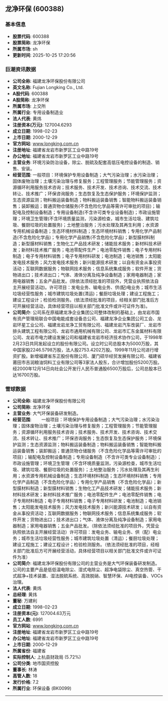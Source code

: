 ## 龙净环保 (600388)

### 基本信息

- **股票代码**: 600388
- **股票简称**: 龙净环保
- **所属市场**: sh
- **更新时间**: 2025-10-25 17:20:56

### 巨潮资讯数据

- **公司全称**: 福建龙净环保股份有限公司
- **英文名称**: Fujian Longking Co., Ltd.
- **A股代码**: 600388
- **A股简称**: 龙净环保
- **所属市场**: 上交所
- **所属行业**: 专用设备制造业
- **法人代表**: 黄炜
- **注册资本(万元)**: 127004.6293
- **成立日期**: 1998-02-23
- **上市日期**: 2000-12-29
- **官方网站**: www.longking.com.cn
- **注册地址**: 福建省龙岩市新罗区工业中路19号
- **办公地址**: 福建省龙岩市新罗区工业中路19号
- **主营业务**: 环境污染防治设备，除尘、脱硫及配套高低压电控设备的制造、销售、安装。
- **经营范围**: 一般项目：环境保护专用设备制造；大气污染治理；水污染治理；固体废物治理；土壤污染治理与修复服务；工程管理服务；节能管理服务；资源循环利用服务技术咨询；技术服务、技术开发、技术咨询、技术交流、技术转让、技术推广；环保咨询服务；生态恢复及生态保护服务；环境保护监测；生态资源监测；物料搬运装备制造；物料搬运装备销售；智能物料搬运装备销售；装卸搬运；普通货物仓储服务(不含危险化学品等需许可审批的项目)；输配电及控制设备制造；专用设备制造(不含许可类专业设备制造)；市政设施管理；环境卫生管理(不含环境质量监测，污染源检查，城市生活垃圾、建筑垃圾、餐厨垃圾的处置服务)；土地整治服务；污水处理及其再生利用；水资源专用机械设备制造；生态环境材料制造；生态环境材料销售；专用化学产品制造(不含危险化学品)；专用化学产品销售(不含危险化学品)；新型膜材料制造；新型膜材料销售；生物化工产品技术研发；储能技术服务；新材料技术研发；新材料技术推广服务；电池零配件生产；电池零配件销售；电子专用材料制造；电子专用材料销售；电子专用材料研发；电池制造；电池销售；太阳能发电技术服务；风力发电技术服务；新兴能源技术研发；以自有资金从事投资活动；互联网数据服务；物联网技术服务；信息系统集成服务；软件开发；货物进出口；技术进出口；气体、液体分离及纯净设备制造；家用电器制造；家用电器销售；五金产品批发。(除依法须经批准的项目外，凭营业执照依法自主开展经营活动)。许可项目：发电业务、输电业务、供(配)电业务；城市生活垃圾经营性服务；城市建筑垃圾处置(清运)；餐厨垃圾处理；建设工程施工；建设工程设计；检验检测服务。(依法须经批准的项目，经相关部门批准后方可开展经营活动，具体经营项目以相关部门批准文件或许可证件为准)。
- **公司简介**: 公司系在原福建龙净企业集团公司整体改制的基础上，由龙岩市国有资产管理局联合中国电能成套设备总公司、福建龙净企业集团公司工会、龙岩环星工业公司、福建龙岩龙净工贸有限公司、福建龙岩汽车改装厂、龙岩市排头建筑工程有限公司、龙岩市通用机械有限公司、龙岩市汇东金属材料有限公司、龙岩市电力建设发展公司和福建省龙岩市经济技术协作公司，于1998年2月23日共同发起设立的股份有限公司。设立时公司总股本为5000万股，其中国家股2246.5798万股，法人股2753.4202万股。1999年11月公司进行增资扩股。新增福建省东正股份有限公司、厦门硕华经贸发展有限公司、福建省莆田市吉润粮油饲料工业有限公司等3家法人股东，合计增加股份5200万股。经2000年12月14日向社会公开发行人民币普通股6500万股后，公司总股本已达16700万股。

### 雪球数据

- **公司全称**: 福建龙净环保股份有限公司
- **公司简称**: 龙净环保
- **主营业务**: 大气环保装备研发制造。
- **经营范围**: 　　一般项目：环境保护专用设备制造；大气污染治理；水污染治理；固体废物治理；土壤污染治理与修复服务；工程管理服务；节能管理服务；资源循环利用服务技术咨询；技术服务、技术开发、技术咨询、技术交流、技术转让、技术推广；环保咨询服务；生态恢复及生态保护服务；环境保护监测；生态资源监测；物料搬运装备制造；物料搬运装备销售；智能物料搬运装备销售；装卸搬运；普通货物仓储服务（不含危险化学品等需许可审批的项目）；输配电及控制设备制造；专用设备制造（不含许可类专业设备制造）；市政设施管理；环境卫生管理（不含环境质量监测，污染源检查，城市生活垃圾、建筑垃圾、餐厨垃圾的处置服务）；土地整治服务；污水处理及其再生利用；水资源专用机械设备制造；生态环境材料制造；生态环境材料销售；专用化学产品制造（不含危险化学品）；专用化学产品销售（不含危险化学品）；新型膜材料制造；新型膜材料销售；生物化工产品技术研发；储能技术服务；新材料技术研发；新材料技术推广服务；电池零配件生产；电池零配件销售；电子专用材料制造；电子专用材料销售；电子专用材料研发；电池制造；电池销售；太阳能发电技术服务；风力发电技术服务；新兴能源技术研发；以自有资金从事投资活动；互联网数据服务；物联网技术服务；信息系统集成服务；软件开发；货物进出口；技术进出口；气体、液体分离及纯净设备制造；家用电器制造；家用电器销售；五金产品批发。（除依法须经批准的项目外，凭营业执照依法自主开展经营活动）许可项目：发电业务、输电业务、供（配）电业务；城市生活垃圾经营性服务；城市建筑垃圾处置（清运）；餐厨垃圾处理；建设工程施工；建设工程设计；检验检测服务。（依法须经批准的项目，经相关部门批准后方可开展经营活动，具体经营项目以相关部门批准文件或许可证件为准）
- **公司简介**: 福建龙净环保股份有限公司的主营业务是大气环保装备研发制造。公司的主要产品是低低温电除尘、湿式电除尘、超净电袋除尘、真空热管、干式超净+技术装置、湿法脱硫系统、高效脱硝、智慧环保、AI电控装备、VOCs治理。
- **法人代表**: 黄炜
- **总经理**: 黄炜
- **董秘**: 万建利
- **成立日期**: 1998-02-23
- **注册资本(元)**: 127004.63万元
- **员工人数**: 6991
- **官方网站**: www.longking.com.cn
- **注册地址**: 福建省龙岩市新罗区工业中路19号
- **办公地址**: 福建省龙岩市新罗区工业中路19号
- **上市日期**: 2000-12-29
- **所属省份**: 福建省
- **实际控制人**: 上杭县财政局 (5.72%)
- **公司分类**: 地市国资控股
- **董事长**: 林涛
- **高管人数**: 18
- **发行价格**: 7.2
- **所属行业**: 环保设备 (BK0099)

---